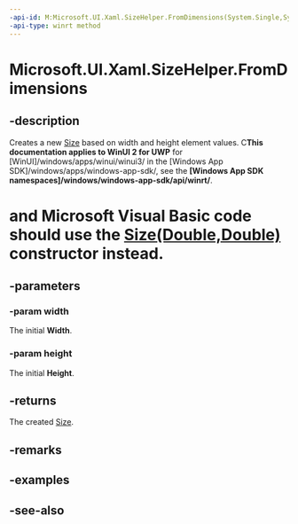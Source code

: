 ```yaml
---
-api-id: M:Microsoft.UI.Xaml.SizeHelper.FromDimensions(System.Single,System.Single)
-api-type: winrt method
---
```


<!-- Method syntax
public Windows.Foundation.Size FromDimensions(System.Single width, System.Single height)
-->

# Microsoft.UI.Xaml.SizeHelper.FromDimensions

## -description

Creates a new [Size](/uwp/api/windows.foundation.size) based on width and height element values. C**This documentation applies to WinUI 2 for UWP** for [WinUI]/windows/apps/winui/winui3/ in the [Windows App SDK]/windows/apps/windows-app-sdk/, see the **[Windows App SDK namespaces]/windows/windows-app-sdk/api/winrt/**.

# and Microsoft Visual Basic code should use the [Size(Double,Double)](/dotnet/api/windows.foundation.size.-ctor?view=dotnet-uwp-10.0&preserve-view=true) constructor instead.

## -parameters

### -param width

The initial **Width**.

### -param height

The initial **Height**.

## -returns

The created [Size](/uwp/api/windows.foundation.size).

## -remarks

## -examples

## -see-also
